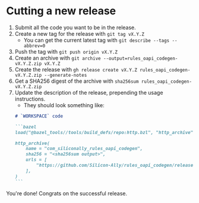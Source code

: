 # Cutting a new release

1. Submit all the code you want to be in the release.
2. Create a new tag for the release with `git tag vX.Y.Z`
    - You can get the current latest tag with `git describe --tags --abbrev=0`
3. Push the tag with `git push origin vX.Y.Z`
4. Create an archive with `git archive --output=rules_oapi_codegen-vX.Y.Z.zip vX.Y.Z`
5. Create the release with `gh release create vX.Y.Z rules_oapi_codegen-vX.Y.Z.zip --generate-notes`
6. Get a SHA256 digest of the archive with `sha256sum rules_oapi_codegen-vX.Y.Z.zip`
7. Update the description of the release, prepending the usage instructions.
    - They should look something like:
    ````markdown
    # `WORKSPACE` code

    ```bazel
    load("@bazel_tools//tools/build_defs/repo:http.bzl", "http_archive")

    http_archive(
        name = "com_siliconally_rules_oapi_codegen",
        sha256 = "<sha256sum output>",
        urls = [
            "https://github.com/Silicon-Ally/rules_oapi_codegen/releases/download/vX.Y.Z/rules_oapi_codegen-vX.Y.Z.zip",
        ],
    )
    ```
    ````

You're done! Congrats on the successful release.
